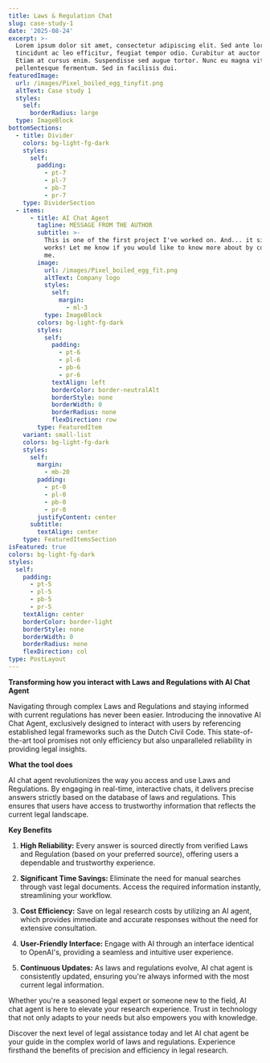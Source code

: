 ```yaml
---
title: Laws & Regulation Chat
slug: case-study-1
date: '2025-08-24'
excerpt: >-
  Lorem ipsum dolor sit amet, consectetur adipiscing elit. Sed ante lorem,
  tincidunt ac leo efficitur, feugiat tempor odio. Curabitur at auctor sapien.
  Etiam at cursus enim. Suspendisse sed augue tortor. Nunc eu magna vitae lorem
  pellentesque fermentum. Sed in facilisis dui.
featuredImage:
  url: /images/Pixel_boiled_egg_tinyfit.png
  altText: Case study 1
  styles:
    self:
      borderRadius: large
  type: ImageBlock
bottomSections:
  - title: Divider
    colors: bg-light-fg-dark
    styles:
      self:
        padding:
          - pt-7
          - pl-7
          - pb-7
          - pr-7
    type: DividerSection
  - items:
      - title: AI Chat Agent
        tagline: MESSAGE FROM THE AUTHOR
        subtitle: >-
          This is one of the first project I've worked on. And... it simply
          works! Let me know if you would like to know more about by contacting
          me.
        image:
          url: /images/Pixel_boiled_egg_fit.png
          altText: Company logo
          styles:
            self:
              margin:
                - ml-3
          type: ImageBlock
        colors: bg-light-fg-dark
        styles:
          self:
            padding:
              - pt-6
              - pl-6
              - pb-6
              - pr-6
            textAlign: left
            borderColor: border-neutralAlt
            borderStyle: none
            borderWidth: 0
            borderRadius: none
            flexDirection: row
        type: FeaturedItem
    variant: small-list
    colors: bg-light-fg-dark
    styles:
      self:
        margin:
          - mb-20
        padding:
          - pt-0
          - pl-0
          - pb-0
          - pr-0
        justifyContent: center
      subtitle:
        textAlign: center
    type: FeaturedItemsSection
isFeatured: true
colors: bg-light-fg-dark
styles:
  self:
    padding:
      - pt-5
      - pl-5
      - pb-5
      - pr-5
    textAlign: center
    borderColor: border-light
    borderStyle: none
    borderWidth: 0
    borderRadius: none
    flexDirection: col
type: PostLayout
---
```

**Transforming how you interact with Laws and Regulations with AI Chat Agent**

Navigating through complex Laws and Regulations and staying informed with current regulations has never been easier. Introducing the innovative AI Chat Agent, exclusively designed to interact with users by referencing established legal frameworks such as the Dutch Civil Code. This state-of-the-art tool promises not only efficiency but also unparalleled reliability in providing legal insights.

**What the tool does**

AI chat agent revolutionizes the way you access and use Laws and Regulations. By engaging in real-time, interactive chats, it delivers precise answers strictly based on the database of laws and regulations. This ensures that users have access to trustworthy information that reflects the current legal landscape.

**Key Benefits**

1.  **High Reliability:** Every answer is sourced directly from verified Laws and Regulation (based on your preferred source), offering users a dependable and trustworthy experience.

2.  **Significant Time Savings:** Eliminate the need for manual searches through vast legal documents. Access the required information instantly, streamlining your workflow.

3.  **Cost Efficiency:** Save on legal research costs by utilizing an AI agent, which provides immediate and accurate responses without the need for extensive consultation.

4.  **User-Friendly Interface:** Engage with AI through an interface identical to OpenAI's, providing a seamless and intuitive user experience.

5.  **Continuous Updates:** As laws and regulations evolve, AI chat agent is consistently updated, ensuring you're always informed with the most current legal information.

Whether you're a seasoned legal expert or someone new to the field, AI chat agent is here to elevate your research experience. Trust in technology that not only adapts to your needs but also empowers you with knowledge.

Discover the next level of legal assistance today and let AI chat agent be your guide in the complex world of laws and regulations. Experience firsthand the benefits of precision and efficiency in legal research.
